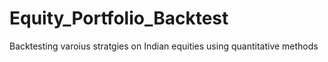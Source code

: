 # Equity_Portfolio_Backtest
Backtesting varoius stratgies on Indian equities using quantitative methods 
